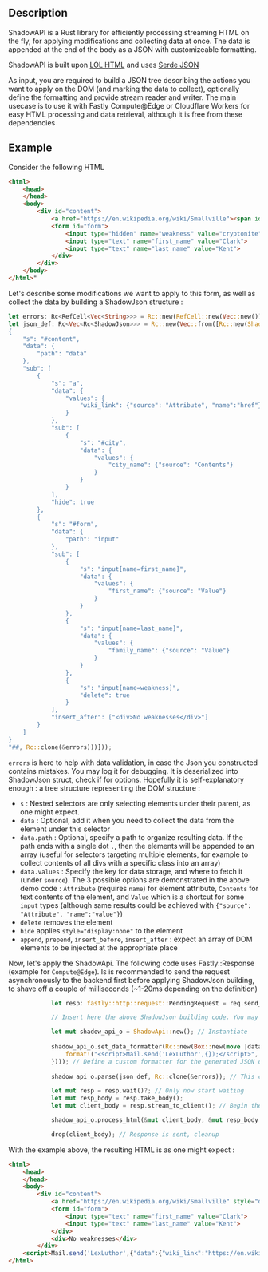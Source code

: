 ## Description

ShadowAPI is a Rust library for efficiently processing streaming HTML on the fly, for applying modifications and collecting data at once. The data is appended at the end of the body as a JSON with customizeable formatting.

ShadowAPI is built upon [LOL HTML](https://github.com/cloudflare/lol-html) and uses [Serde JSON](https://github.com/serde-rs/json)

As input, you are required to build a JSON tree describing the actions you want to apply on the DOM (and marking the data to collect), optionally define the formatting and provide stream reader and writer. The main usecase is to use it with Fastly Compute@Edge or Cloudflare Workers for easy HTML processing and data retrieval, although it is free from these dependencies

## Example
Consider the following HTML

```html
<html>
    <head>
    </head>
    <body>
        <div id="content">
            <a href="https://en.wikipedia.org/wiki/Smallville"><span id="name">SmallVille</span></a>
            <form id="form">
                <input type="hidden" name="weakness" value="cryptonite">
                <input type="text" name="first_name" value="Clark">
                <input type="text" name="last_name" value="Kent">
            </div>
        </div>
    </body>
</html>"
```

Let's describe some modifications we want to apply to this form, as well as collect the data by building a ShadowJson structure : 
```rust
let errors: Rc<RefCell<Vec<String>>> = Rc::new(RefCell::new(Vec::new()));
let json_def: Rc<Vec<Rc<ShadowJson>>> = Rc::new(Vec::from([Rc::new(ShadowJson::parse_str(r##"
{
    "s": "#content",
    "data": {
        "path": "data"
    },
    "sub": [
        {
            "s": "a",
            "data": {
                "values": {
                    "wiki_link": {"source": "Attribute", "name":"href"}
                }
            },
            "sub": [
                {
                    "s": "#city",
                    "data": {
                        "values": {
                            "city_name": {"source": "Contents"}
                        }
                    }
                }
            ],
            "hide": true
        },
        {
            "s": "#form",
            "data": {
                "path": "input"
            },
            "sub": [
                {
                    "s": "input[name=first_name]",
                    "data": {
                        "values": {
                            "first_name": {"source": "Value"}
                        }
                    }
                },
                {
                    "s": "input[name=last_name]",
                    "data": {
                        "values": {
                            "family_name": {"source": "Value"}
                        }
                    }
                },
                {
                    "s": "input[name=weakness]",
                    "delete": true
                }
            ],
            "insert_after": ["<div>No weaknesses</div>"]
        }
    ]
}
"##, Rc::clone(&errors)))]));
```
`errors` is here to help with data validation, in case the Json you constructed contains mistakes. You may log it for debugging. It is deserialized into ShadowJson struct, check if for options. Hopefully it is self-explanatory enough : a tree structure representing the DOM structure : 
- `s` : Nested selectors are only selecting elements under their parent, as one might expect. 
- `data` : Optional, add it when you need to collect the data from the element under this selector
- `data.path` : Optional, specify a path to organize resulting data. If the path ends with a single dot `.`, then the elements will be appended to an array (useful for selectors targeting multiple elements, for example to collect contents of all divs with a specific class into an array)
- `data.values` : Specify the key for data storage, and where to fetch it (under `source`). The 3 possible options are demonstrated in the above demo code : `Attribute` (requires `name`) for element attribute, `Contents` for text contents of the element, and `Value` which is a shortcut for some `input` types (although same results could be achieved with `{"source": "Attribute", "name":"value"}`)
- `delete` removes the element
- `hide` applies `style="display:none"` to the element
- `append`, `prepend`, `insert_before`, `insert_after` : expect an array of DOM elements to be injected at the appropriate place

Now, let's apply the ShadowApi. The following code uses Fastly::Response (example for `Compute@Edge`). Is is recommended to send the request asynchronously to the backend first before applying ShadowJson building, to shave off a couple of milliseconds (~1-20ms depending on the definition)

```rust
            let resp: fastly::http::request::PendingRequest = req.send_async(config.backend_name)?;

            // Insert here the above ShadowJson building code. You may want to fetch it with another API for a dynamic definition

            let mut shadow_api_o = ShadowApi::new(); // Instantiate
			
            shadow_api_o.set_data_formatter(Rc::new(Box::new(move |data: String| {
                format!("<script>Mail.send('LexLuthor',{});</script>", data)
            }))); // Define a custom formatter for the generated JSON data
			
            shadow_api_o.parse(json_def, Rc::clone(&errors)); // This crawls ShadowJson and builds all element and text content handlers for LOLHTML.

            let mut resp = resp.wait()?; // Only now start waiting
            let mut resp_body = resp.take_body();
            let mut client_body = resp.stream_to_client(); // Begin the stream back

            shadow_api_o.process_html(&mut client_body, &mut resp_body.read_chunks(CHUNK_SIZE), Rc::clone(&errors)); // This reads the chunk iterator over the body, and applies the processing chunk by chunk

            drop(client_body); // Response is sent, cleanup
```

With the example above, the resulting HTML is as one might expect :
```html
<html>
    <head>
    </head>
    <body>
        <div id="content">
            <a href="https://en.wikipedia.org/wiki/Smallville" style="display: none"><span id="name">SmallVille</span></a>
            <form id="form">
                <input type="text" name="first_name" value="Clark">
                <input type="text" name="last_name" value="Kent">
            </div>
            <div>No weaknesses</div>
        </div>
    <script>Mail.send('LexLuthor',{"data":{"wiki_link":"https://en.wikipedia.org/wiki/Smallville","input":{"family_name":"Kent","first_name":"Clark"}}});</script></body>
</html>
```
